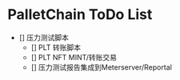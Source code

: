 # PalletChain ToDo List

- [] 压力测试脚本 
  - [] PLT 转账脚本
  - [] PLT NFT MINT/转账交易
  - [] 压力测试报告集成到Meterserver/Reportal  